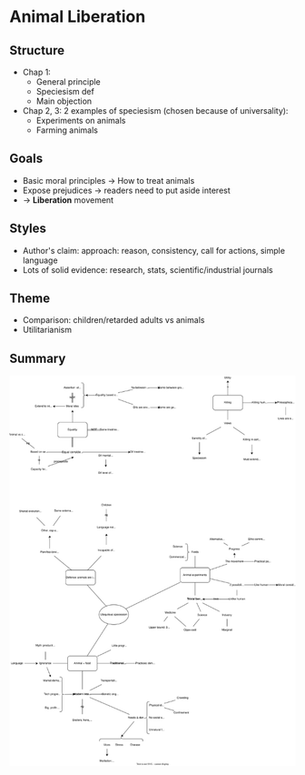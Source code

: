# Animal Liberation

## Structure
- Chap 1:
  - General principle
  - Speciesism def
  - Main objection
- Chap 2, 3: 2 examples of speciesism (chosen because of universality):
  - Experiments on animals
  - Farming animals

## Goals
- Basic moral principles -> How to treat animals
- Expose prejudices -> readers need to put aside interest
- -> **Liberation** movement

## Styles
- Author's claim: approach: reason, consistency, call for actions, simple language
- Lots of solid evidence: research, stats, scientific/industrial journals

## Theme
- Comparison: children/retarded adults vs animals 
- Utilitarianism

## Summary
<img src="./resources/animal-liberation.drawio.svg">